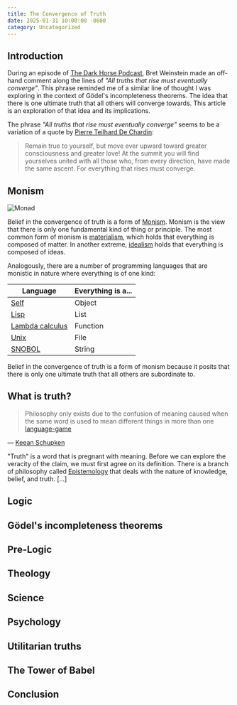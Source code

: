 ```yaml
---
title: The Convergence of Truth
date: 2025-01-31 10:00:00 -0600
category: Uncategorized
---
```


<!-- ![The Convergence of Truth](/media-library/uncategorized/convergence-truth.png) -->

## Introduction

During an episode of [The Dark Horse Podcast](https://www.youtube.com/@DarkHorsePod), Bret Weinstein made an off-hand comment
along the lines of *"All truths that rise must eventually converge"*. This phrase reminded me of a similar line of thought
I was exploring in the context of Gödel's incompleteness theorems. The idea that there is one ultimate truth that all others
will converge towards. This article is an exploration of that idea and its implications.

The phrase *"All truths that rise must eventually converge"* seems to be a variation of a quote by
[Pierre Teilhard De Chardin](https://en.wikipedia.org/wiki/Pierre_Teilhard_de_Chardin):

> Remain true to yourself, but move ever upward toward greater consciousness and greater love!
> At the summit you will find yourselves united with all those who, from every direction, have
> made the same ascent. For everything that rises must converge.

## Monism

![Monad](/media-library/uncategorized/monad.svg "Monad - Credit: [Wikipedia](https://en.wikipedia.org/wiki/Monad_(philosophy))")

Belief in the convergence of truth is a form of [Monism](https://en.wikipedia.org/wiki/Monism). Monism is the view that there
is only one fundamental kind of thing or principle. The most common form of monism is [materialism](https://en.wikipedia.org/wiki/Materialism),
which holds that everything is composed of matter. In another extreme, [idealism](https://en.wikipedia.org/wiki/Idealism) holds that
everything is composed of ideas.

Analogously, there are a number of programming languages that are monistic in nature where everything is of one kind:

| Language | Everything is a... |
|----------|--------|
| [Self](https://en.wikipedia.org/wiki/Self_(programming_language)) | Object |
| [Lisp](https://en.wikipedia.org/wiki/Lisp_(programming_language)) | List |
| [Lambda calculus](https://en.wikipedia.org/wiki/Lambda_calculus) | Function |
| [Unix](https://en.wikipedia.org/wiki/Everything_is_a_file) | File |
| [SNOBOL](https://en.wikipedia.org/wiki/SNOBOL) | String |

Belief in the convergence of truth is a form of monism because it posits that there is only one ultimate truth that all others
are subordinate to.

## What is truth?

> Philosophy only exists due to the confusion of meaning caused when the same word is used to mean
> different things in more than one [language-game](https://en.wikipedia.org/wiki/Language_game_(philosophy))

&mdash; [Keean Schupken](http://lambda-the-ultimate.org/node/4955#comment-80215)

"Truth" is a word that is pregnant with meaning. Before we can explore the veracity of the claim, we must first
agree on its definition. There is a branch of philosophy called [Epistemology](https://en.wikipedia.org/wiki/Epistemology)
that deals with the nature of knowledge, belief, and truth. [...]

<!-- https://en.wikipedia.org/wiki/Epistemology#Belief_and_truth -->
<!-- Doxastic logic -->

## Logic

## Gödel's incompleteness theorems

## Pre-Logic

## Theology

## Science

## Psychology

## Utilitarian truths

## The Tower of Babel

## Conclusion

<!-- Notes to integrate -->
<!--

[Pluralism](https://en.wikipedia.org/wiki/Pluralism_(philosophy))

-->
